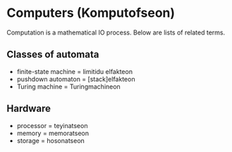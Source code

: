 # Computers (Komputofseon)
Computation is a mathematical IO process. Below are lists of related terms.

## Classes of automata
- finite-state machine = limitidu elfakteon
- pushdown automaton = [stack]elfakteon
- Turing machine = Turingmachineon

## Hardware
- processor = teyinatseon
- memory = memoratseon
- storage = hosonatseon
